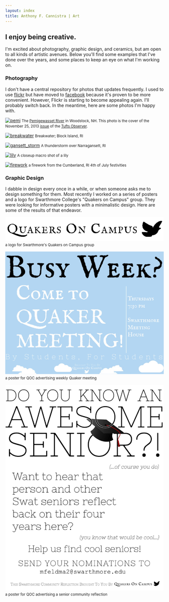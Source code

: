 ```yaml
---
layout: index
title: Anthony F. Cannistra | Art
---
```

## I enjoy being creative.
I'm excited about photography, graphic design, and ceramics, but am open to all kinds of artistic avenues. Below you'll find some examples that I've done over the years, and some places to keep an eye on what I'm working on.

### Photography
I don't have a central repository for photos that updates frequently. I used to use [flickr](http://www.flickr.com/photos/acannistra) but have moved to [facebook](https://www.facebook.com/tony.cannistra/photos_albums) because it's proven to be more convenient. However, Flickr is starting to become appealing again. I'll probably switch back. In the meantime, here are some photos I'm happy with.

<a href="https://fbcdn-sphotos-e-a.akamaihd.net/hphotos-ak-frc3/q77/s720x720/1044372_10151792672408060_1316110003_n.jpg">![pemi](https://fbcdn-sphotos-e-a.akamaihd.net/hphotos-ak-frc3/q77/s720x720/1044372_10151792672408060_1316110003_n.jpg)</a>
<small>The <a href="http://en.wikipedia.org/wiki/Pemigewasset_River‎">Pemigewasset River</a> in Woodstock, NH. This photo is the cover of the November 25, 2013 [issue](http://issuu.com/tuftsobserver/docs/isssue_6_for_kumar) of the [Tufts Observer](http://www.tuftsobserver.org).</small>

<a href="http://farm5.staticflickr.com/4098/4886736018_f94a6ff591_b.jpg">![breakwater](http://farm5.staticflickr.com/4098/4886736018_f94a6ff591_b.jpg)</a>
<small>Breakwater; Block Island, RI</small>

<a href="https://fbcdn-sphotos-e-a.akamaihd.net/hphotos-ak-ash2/545410_10151081788088060_683290075_n.jpg">![gansett_storm](https://fbcdn-sphotos-e-a.akamaihd.net/hphotos-ak-ash2/545410_10151081788088060_683290075_n.jpg)</a>
<small>A thunderstorm over Narragansett, RI</small>

<a href="http://farm7.staticflickr.com/6029/5938038493_dfc9cf3d71_b.jpg">![lily](http://farm7.staticflickr.com/6029/5938038493_dfc9cf3d71_b.jpg)</a>
<small>A closeup macro shot of a lily</small>

<a href="http://farm7.staticflickr.com/6040/5899936258_4d0d7d3857_b.jpg">![firework](http://farm7.staticflickr.com/6040/5899936258_4d0d7d3857_b.jpg)</a>
<small>a firework from the Cumberland, RI 4th of July festivities</small>



### Graphic Design
I dabble in design every once in a while, or when someone asks me to design something for them. Most recently I worked on a series of posters and a logo for Swarthmore College's "Quakers on Campus" group. They were looking for informative posters with a minimalistic design. Here are some of the results of that endeavor.

<a href="content/qoc_logo.gif">![qoc_logo](content/qoc_logo.gif)</a>
<small>a logo for Swarthmore's Quakers on Campus group</small>	

<a href="content/qoc_meeting_poster.jpg">![qoc_meeting_poster](content/qoc_meeting_poster.jpg)</a>
<small>a poster for QOC advertising weekly Quaker meeting</small>

<a href="content/qoc_senior_poster.jpg">![qoc_senior_poster](content/qoc_senior_poster.jpg)</a>
<small>a poster for QOC advertising a senior community reflection</small>